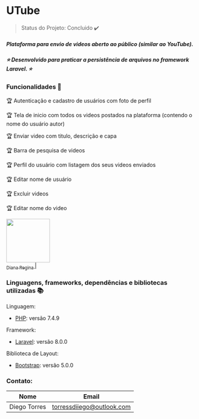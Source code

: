 # UTube

> Status do Projeto: Concluido :heavy_check_mark:

##### Plataforma para envio de videos aberto ao público (similar ao YouTube).
##### :star: Desenvolvido para praticar a persistência de arquivos no framework Laravel. :star:

### Funcionalidades :checkered_flag:

:trophy: Autenticação e cadastro de usuários com foto de perfil

:trophy: Tela de inicio com todos os videos postados na plataforma (contendo o nome do usuário autor)

:trophy: Enviar video com titulo, descrição e capa

:trophy: Barra de pesquisa de videos

:trophy: Perfil do usuário com listagem dos seus videos enviados

:trophy: Editar nome de usuário

:trophy: Excluir videos

:trophy: Editar nome do video


[<img src="https://avatars2.githubusercontent.com/u/46378210?s=400&u=071f7791bb03f8e102d835bdb9c2f0d3d24e8a34&v=" width=115 > <br> <sub> Diana Regina </sub>](https://github.com/Diana-ops) |


### Linguagens, frameworks, dependências e bibliotecas utilizadas :books:

Linguagem:
- [PHP](https://www.php.net/): versão 7.4.9

Framework:
- [Laravel](https://laravel.com/): versão 8.0.0

Biblioteca de Layout:
- [Bootstrap](https://v5.getbootstrap.com/): versão 5.0.0

### Contato:
|Nome|Email|
| -------- | -------- |
|Diego Torres|torressdiiego@outlook.com|
